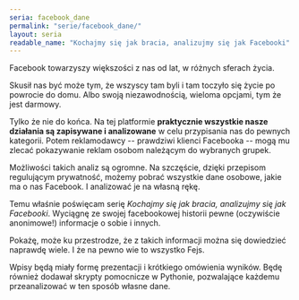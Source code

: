 ```yaml
---
seria: facebook_dane
permalink: "serie/facebook_dane/"
layout: seria
readable_name: "Kochajmy się jak bracia, analizujmy się jak Facebooki"
---
```


Facebook towarzyszy większości z nas od lat, w różnych sferach życia.

Skusił nas być może tym, że wszyscy tam byli i tam toczyło się życie po powrocie do domu. Albo swoją niezawodnością, wieloma opcjami, tym że jest darmowy.

Tylko że nie do końca. Na tej platformie **praktycznie wszystkie nasze działania są zapisywane i analizowane** w celu przypisania nas do pewnych kategorii. Potem reklamodawcy -- prawdziwi klienci Facebooka -- mogą mu zlecać pokazywanie reklam osobom należącym do wybranych grupek.

Możliwości takich analiz są ogromne. Na szczęście, dzięki przepisom regulującym prywatność, możemy pobrać wszystkie dane osobowe, jakie ma o nas Facebook. I analizować je na własną rękę.

Temu właśnie poświęcam serię *Kochajmy się jak bracia, analizujmy się jak Facebooki*. Wyciągnę ze swojej facebookowej historii pewne (oczywiście anonimowe!) informacje o sobie i innych.

Pokażę, może ku przestrodze, że z takich informacji można się dowiedzieć naprawdę wiele. I że na pewno wie to wszystko Fejs.

Wpisy będą miały formę prezentacji i krótkiego omówienia wyników. Będę również dodawał skrypty pomocnicze w Pythonie, pozwalające każdemu przeanalizować w ten sposób własne dane.
